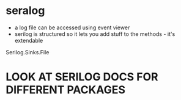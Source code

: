 # seralog
- a log file can be accessed using event viewer
- serilog is structured so it lets you add stuff to the methods - it's extendable

Serilog.Sinks.File

# LOOK AT SERILOG DOCS FOR DIFFERENT PACKAGES